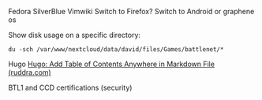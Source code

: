 Fedora SilverBlue
Vimwiki
Switch to Firefox?
Switch to Android or graphene os

Show disk usage on a specific directory:
```
du -sch /var/www/nextcloud/data/david/files/Games/battlenet/*
```

Hugo
[Hugo: Add Table of Contents Anywhere in Markdown File (ruddra.com)](https://ruddra.com/hugo-add-toc-anywhere/)

BTL1 and CCD certifications (security)
